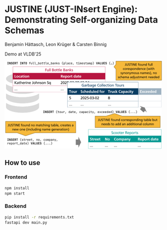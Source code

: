 # JUSTINE (JUST-INsert Engine): Demonstrating Self-organizing Data Schemas

Benjamin Hättasch, Leon Krüger & Carsten Binnig

Demo at VLDB'25

![](intro.png)

## How to use

### Frontend

```sh
npm install
npm start
```
### Backend

```sh
pip install -r requirements.txt
fastapi dev main.py
```
